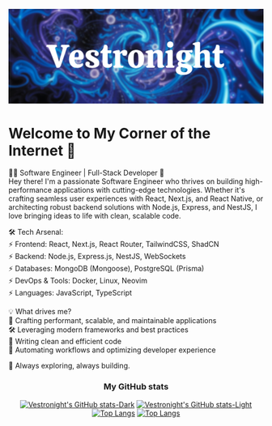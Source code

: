 [![header](./banner.png)]()

# Welcome to My Corner of the Internet 👋

👨‍💻 Software Engineer | Full-Stack Developer 🚀<br/>
Hey there! I'm a passionate Software Engineer who thrives on building high-performance applications with cutting-edge technologies. Whether it's crafting seamless user experiences with React, Next.js, and React Native, or architecting robust backend solutions with Node.js, Express, and NestJS, I love bringing ideas to life with clean, scalable code.<br/>

🛠 Tech Arsenal:<br/>
⚡ Frontend: React, Next.js, React Router, TailwindCSS, ShadCN<br/>
⚡ Backend: Node.js, Express.js, NestJS, WebSockets<br/>
⚡ Databases: MongoDB (Mongoose), PostgreSQL (Prisma)<br/>
⚡ DevOps & Tools: Docker, Linux, Neovim<br/>
⚡ Languages: JavaScript, TypeScript<br/>

💡 What drives me?<br/>
🚀 Crafting performant, scalable, and maintainable applications<br/>
🛠️ Leveraging modern frameworks and best practices<br/>
💎 Writing clean and efficient code<br/>
🤖 Automating workflows and optimizing developer experience<br/>

📌 Always exploring, always building. <br/>

### <p align="center">My GitHub stats</p>

<div align="center">

[![Vestronight's GitHub stats-Dark](https://github-readme-stats.vercel.app/api?username=vestronight&show_icons=true&theme=tokyonight#gh-dark-mode-only)](https://github-readme-stats.vercel.app/api?username=vestronight&show_icons=true&theme=tokyonight#gh-dark-mode-only)
[![Vestronight's GitHub stats-Light](https://github-readme-stats.vercel.app/api?username=vestronight&show_icons=true&theme=default#gh-light-mode-only)](https://github-readme-stats.vercel.app/api?username=vestronight&show_icons=true&theme=default#gh-light-mode-only)
[![Top Langs](https://github-readme-stats.vercel.app/api/top-langs/?username=vestronight&layout=compact&theme=tokyonight#gh-dark-mode-only)](https://github-readme-stats.vercel.app/api/top-langs/?username=vestronight&layout=compact&theme=tokyonight#gh-dark-mode-only)
[![Top Langs](https://github-readme-stats.vercel.app/api/top-langs/?username=vestronight&layout=compact#gh-light-mode-only)](https://github-readme-stats.vercel.app/api/top-langs/?username=vestronight&layout=compact#gh-light-mode-only)

</div>
